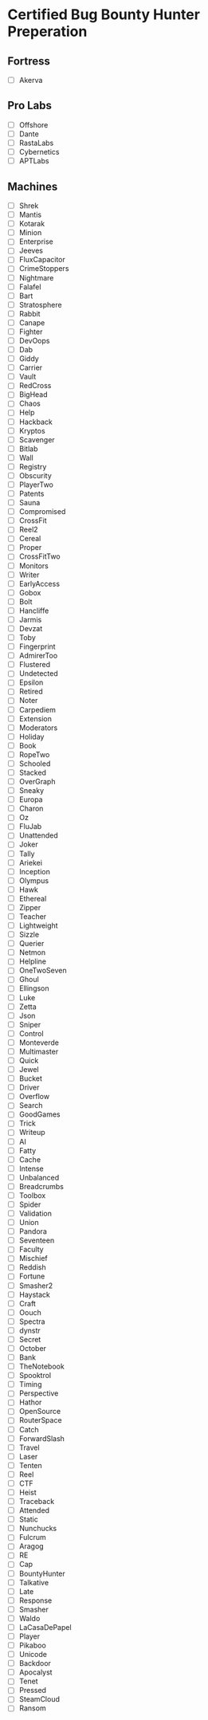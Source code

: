 # Certified Bug Bounty Hunter Preperation

## Fortress

- [ ] Akerva

## Pro Labs

- [ ] Offshore
- [ ] Dante
- [ ] RastaLabs
- [ ] Cybernetics
- [ ] APTLabs

## Machines

- [ ] Shrek
- [ ] Mantis
- [ ] Kotarak
- [ ] Minion
- [ ] Enterprise
- [ ] Jeeves
- [ ] FluxCapacitor
- [ ] CrimeStoppers
- [ ] Nightmare
- [ ] Falafel
- [ ] Bart
- [ ] Stratosphere
- [ ] Rabbit
- [ ] Canape
- [ ] Fighter
- [ ] DevOops
- [ ] Dab
- [ ] Giddy
- [ ] Carrier
- [ ] Vault
- [ ] RedCross
- [ ] BigHead
- [ ] Chaos
- [ ] Help
- [ ] Hackback
- [ ] Kryptos
- [ ] Scavenger
- [ ] Bitlab
- [ ] Wall
- [ ] Registry
- [ ] Obscurity
- [ ] PlayerTwo
- [ ] Patents
- [ ] Sauna
- [ ] Compromised
- [ ] CrossFit
- [ ] Reel2
- [ ] Cereal
- [ ] Proper
- [ ] CrossFitTwo
- [ ] Monitors
- [ ] Writer
- [ ] EarlyAccess
- [ ] Gobox
- [ ] Bolt
- [ ] Hancliffe
- [ ] Jarmis
- [ ] Devzat
- [ ] Toby
- [ ] Fingerprint
- [ ] AdmirerToo
- [ ] Flustered
- [ ] Undetected
- [ ] Epsilon
- [ ] Retired
- [ ] Noter
- [ ] Carpediem
- [ ] Extension
- [ ] Moderators
- [ ] Holiday
- [ ] Book
- [ ] RopeTwo
- [ ] Schooled
- [ ] Stacked
- [ ] OverGraph
- [ ] Sneaky
- [ ] Europa
- [ ] Charon
- [ ] Oz
- [ ] FluJab
- [ ] Unattended
- [ ] Joker
- [ ] Tally
- [ ] Ariekei
- [ ] Inception
- [ ] Olympus
- [ ] Hawk
- [ ] Ethereal
- [ ] Zipper
- [ ] Teacher
- [ ] Lightweight
- [ ] Sizzle
- [ ] Querier
- [ ] Netmon
- [ ] Helpline
- [ ] OneTwoSeven
- [ ] Ghoul
- [ ] Ellingson
- [ ] Luke
- [ ] Zetta
- [ ] Json
- [ ] Sniper
- [ ] Control
- [ ] Monteverde
- [ ] Multimaster
- [ ] Quick
- [ ] Jewel
- [ ] Bucket
- [ ] Driver
- [ ] Overflow
- [ ] Search
- [ ] GoodGames
- [ ] Trick
- [ ] Writeup
- [ ] AI
- [ ] Fatty
- [ ] Cache
- [ ] Intense
- [ ] Unbalanced
- [ ] Breadcrumbs
- [ ] Toolbox
- [ ] Spider
- [ ] Validation
- [ ] Union
- [ ] Pandora
- [ ] Seventeen
- [ ] Faculty
- [ ] Mischief
- [ ] Reddish
- [ ] Fortune
- [ ] Smasher2
- [ ] Haystack
- [ ] Craft
- [ ] Oouch
- [ ] Spectra
- [ ] dynstr
- [ ] Secret
- [ ] October
- [ ] Bank
- [ ] TheNotebook
- [ ] Spooktrol
- [ ] Timing
- [ ] Perspective
- [ ] Hathor
- [ ] OpenSource
- [ ] RouterSpace
- [ ] Catch
- [ ] ForwardSlash
- [ ] Travel
- [ ] Laser
- [ ] Tenten
- [ ] Reel
- [ ] CTF
- [ ] Heist
- [ ] Traceback
- [ ] Attended
- [ ] Static
- [ ] Nunchucks
- [ ] Fulcrum
- [ ] Aragog
- [ ] RE
- [ ] Cap
- [ ] BountyHunter
- [ ] Talkative
- [ ] Late
- [ ] Response
- [ ] Smasher
- [ ] Waldo
- [ ] LaCasaDePapel
- [ ] Player
- [ ] Pikaboo
- [ ] Unicode
- [ ] Backdoor
- [ ] Apocalyst
- [ ] Tenet
- [ ] Pressed
- [ ] SteamCloud
- [ ] Ransom
